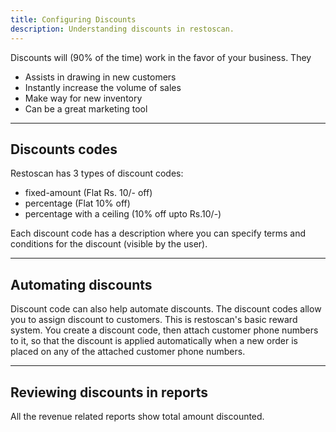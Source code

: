 ```yaml
---
title: Configuring Discounts
description: Understanding discounts in restoscan.
---
```


Discounts will (90% of the time) work in the favor of your business. They 
- Assists in drawing in new customers
- Instantly increase the volume of sales
- Make way for new inventory
- Can be a great marketing tool

---

## Discounts codes

Restoscan has 3 types of discount codes:
- fixed-amount (Flat Rs. 10/- off)
- percentage (Flat 10% off)
- percentage with a ceiling (10% off upto Rs.10/-)

Each discount code has a description where you can specify terms and conditions for the discount (visible by the user).


---

## Automating discounts

Discount code can also help automate discounts. The discount codes allow you to assign discount to customers. This is restoscan's basic reward system. 
You create a discount code, then attach customer phone numbers to it, so that the discount is applied automatically when a new order is placed on any of the attached customer phone numbers.

---

## Reviewing discounts in reports

All the revenue related reports show total amount discounted.
